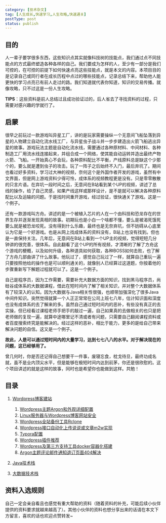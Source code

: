 ```yaml
---
category: [技术杂文]
tag: [人生成长,快速学习,人生攻略,快速通关]
postType: post
status: publish
---
```


## 目的

人一辈子要学很多东西，这些知识点其实就像科技树的技能点，我们通过点不同技能点的方式最终塑造各种各样的自己。我们要成为怎样的人，至少有一部分是我们可控的，在可控的前提下如何快速点亮这些技能点，就是本文的内容。本项目目的是记录自己或同行者在成长历程中点过的哪些技能点，记录总结下来，帮助他人能更快的学习点亮已有前人走过的路。我们知道就代表你知道，知识的交易传播。就像攻略，只不过这是一份人生攻略。

**TIPS**：这些资料是前人总结过且成功验证过的，后人省去了寻找资料的过程，只需要对感兴趣的学就行了。

## 启蒙

很早之前玩过一款游戏叫异星工厂，讲的是玩家需要操纵一个无意间飞船坠落到异星的人物建立自动化流水线工厂，与异星虫子战斗并一步步建造出火箭飞船逃出异星的故事。游戏玩法主题是自动化流水线，需要通过各种原材料、中间材料、各种制造工厂用流水线连接起来，并组合成一个网络，使其能自动运转并造出最终产物火箭、飞船。一开始真心不会玩，各种原料配比不平衡，产线原料总是缺这个少那个的，要么就是遭到虫子的攻击。玩了一阵子之后始终不入门，最后弃坑了。期间也看过好多资料，学习过大神的视频，奈何这个是外国作者开发的游戏，虽然有中文界面，但是网上游戏资料少得可怜，成体系的视频教程更是没有。只是零零散散的只言片语。在弃坑一段时间之后，无意间在B站看到某个UP的视频，讲述了总线的操作，给了自己灵感，如果产线这样或那样设计，是不是就可以解决各种原料配比以及运输的问题。于是找时间重开游戏，经过验证，很快通关了游戏。这是一个例子。

还有一款游戏叫方舟。讲述的是一个被植入芯片的人在一个由科技和恐龙存在的世界生存并逐渐发现真相的故事。初期玩也是小白一个啥都不懂，要么是被渴死饿死要么就是被恐龙咬死。没有得到什么乐趣，最终也是无奈弃坑，但不妨碍从心底里认为它是一个好游戏。也是从网上找成体系的资料没有，B站上也没有找到。但也是一直保持关注。几年后，无意间在B站上看到一个UP主的视频，觉得短短几分钟讲的很完善，很体系。自此翻看了这个UP的所有视频，才清晰的了解了方舟这个游戏的梗概，以及如何升级，各种道具如何获取，各种BOSS如何击败，也了解了方舟几部曲讲了什么故事。他玩过了，感觉自己玩过了一样，就算自己重玩一遍只要按照他给的操作也是可以顺利通关的，就像别人已经算过这道题，你按着他的步骤重新写下解题过程就可以了。这是一个例子。

自己是程序员，因为工作需要，需要补充大数据方面的知识，找到黑马程序员，尚硅谷成体系的大数据课程，借此在短时间内了解了相关知识，并对整个大数据体系有了较深入的认知。因为大数据与Java相关性很强，也顺带加强深化了很多Java中间件知识。突然觉得就算一个人正正常常在公司上班七八年，估计知识面和深度也没有成体系的去了解来的多。虽然自己通过短时间内的恶补，有些没有真正的去实操，但已经看过课程老师手把手的敲过一遍，自己如果真的去做相关的也只是把老师做的复现一遍，就算中途哪里记不清或者有问题，只需要自己翻阅课程资料或者百度搜索终究是能解决的。经过这样的恶补，相比于能力，更多的是给自己带来解决问题的自信。这又是一个例子。

**故此，人是可以通过短时间内的大量学习，达到七七八八的水平。对于解决现在的问题，这已经够用了。**

曾几何时，你是否还记得自己想要干一件事，废寝忘食，枕戈待旦，最终功成名就，虽不是业内顶尖水平，但是能够在极短时间内达到前茅，你还是很欣慰的。这个项目讲述的就是这样的故事，同时也是希望你也能做到这样。共勉！

## 目录

1. [Wordpress博客建站](https://hyly.net/article/code/wordpress/445)
	1. [Wordpress主题Argon和外观详细配置](https://hyly.net/article/code/wordpress/465)
	2. [Linux服务器与Wordpress博客网站安全](https://hyly.net/article/code/wordpress/444)
	3. [Wordpress全站备份工具Rclone](https://hyly.net/article/code/wordpress/410)
	4. [Wordpress接口自动化上传说说或文章m2w实现](https://hyly.net/article/code/wordpress/399)
	5. [Typora配置](https://hyly.net/article/code/wordpress/396)
	6. [Wordpress插件推荐](https://hyly.net/article/code/wordpress/380)
	7. [Wordpress及第三方支持工具docker容器化搭建](https://hyly.net/article/code/wordpress/378)
	8. [Argon主题评论邮件通知退订页面404解决](https://hyly.net/article/code/wordpress/357)

2. [Java技术栈](https://hyly.net/article/code/java/509)
3. [大数据技术栈](https://hyly.net/article/code/bigdata/519)

## 资料入选规则

自己一定会亲自看且也感觉有重大帮助的资料（随着资料的补充，可能后续小伙伴提供的资料要求就越来越高了）。其他小伙伴的资料也想分享出来的话请在本文下方留言，喜欢的话也欢迎点赞转发~

